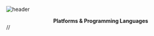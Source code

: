 
![header](https://capsule-render.vercel.app/api?type=Waving&color=auto&height=200&section=header&text=Junho%20Kim&fontSize=70)
<div align="center">
 <strong>Platforms & Programming Languages</strong>
</div>
//
